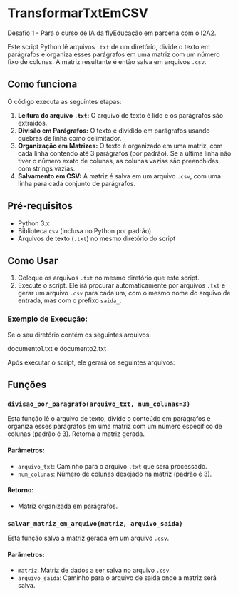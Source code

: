 # TransformarTxtEmCSV
Desafio 1  - Para o curso de IA da flyEducação em parceria com o I2A2.

Este script Python lê arquivos `.txt` de um diretório, divide o texto em parágrafos e organiza esses parágrafos em uma matriz com um número fixo de colunas. A matriz resultante é então salva em arquivos `.csv`.

## Como funciona

O código executa as seguintes etapas:

1. **Leitura do arquivo `.txt`:** O arquivo de texto é lido e os parágrafos são extraídos.
2. **Divisão em Parágrafos:** O texto é dividido em parágrafos usando quebras de linha como delimitador.
3. **Organização em Matrizes:** O texto é organizado em uma matriz, com cada linha contendo até 3 parágrafos (por padrão). Se a última linha não tiver o número exato de colunas, as colunas vazias são preenchidas com strings vazias.
4. **Salvamento em CSV:** A matriz é salva em um arquivo `.csv`, com uma linha para cada conjunto de parágrafos.

## Pré-requisitos

- Python 3.x
- Biblioteca `csv` (inclusa no Python por padrão)
- Arquivos de texto (`.txt`) no mesmo diretório do script

## Como Usar

1. Coloque os arquivos `.txt` no mesmo diretório que este script.
2. Execute o script. Ele irá procurar automaticamente por arquivos `.txt` e gerar um arquivo `.csv` para cada um, com o mesmo nome do arquivo de entrada, mas com o prefixo `saida_`.

### Exemplo de Execução:

Se o seu diretório contém os seguintes arquivos:

documento1.txt e documento2.txt

Após executar o script, ele gerará os seguintes arquivos:


## Funções

### `divisao_por_paragrafo(arquivo_txt, num_colunas=3)`

Esta função lê o arquivo de texto, divide o conteúdo em parágrafos e organiza esses parágrafos em uma matriz com um número específico de colunas (padrão é 3). Retorna a matriz gerada.

#### Parâmetros:
- `arquivo_txt`: Caminho para o arquivo `.txt` que será processado.
- `num_colunas`: Número de colunas desejado na matriz (padrão é 3).

#### Retorno:
- Matriz organizada em parágrafos.

### `salvar_matriz_em_arquivo(matriz, arquivo_saida)`

Esta função salva a matriz gerada em um arquivo `.csv`.

#### Parâmetros:
- `matriz`: Matriz de dados a ser salva no arquivo `.csv`.
- `arquivo_saida`: Caminho para o arquivo de saída onde a matriz será salva.
